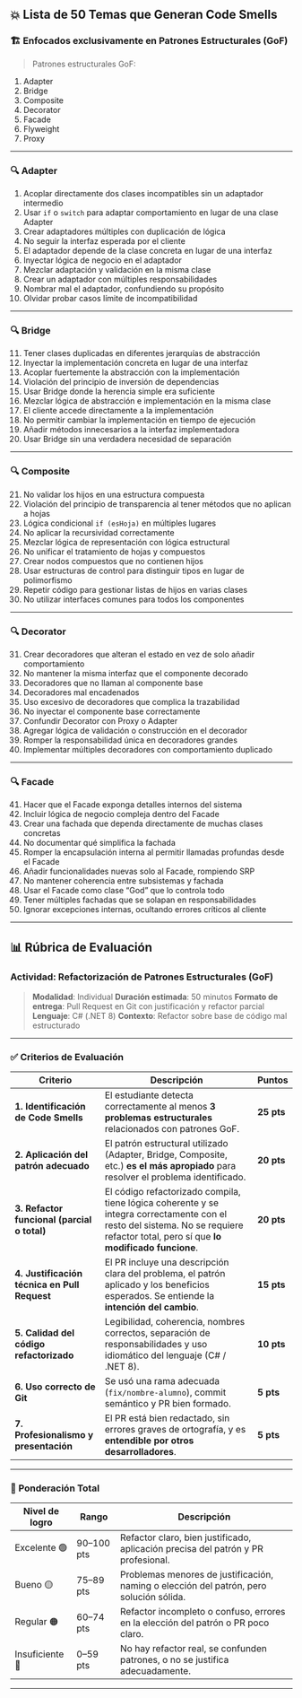 
## 💥 Lista de 50 Temas que Generan Code Smells

### 🏗️ Enfocados exclusivamente en Patrones Estructurales (GoF)

> Patrones estructurales GoF:

1. Adapter
2. Bridge
3. Composite
4. Decorator
5. Facade
6. Flyweight
7. Proxy

---

### 🔍 Adapter

1. Acoplar directamente dos clases incompatibles sin un adaptador intermedio
2. Usar `if` o `switch` para adaptar comportamiento en lugar de una clase Adapter
3. Crear adaptadores múltiples con duplicación de lógica
4. No seguir la interfaz esperada por el cliente
5. El adaptador depende de la clase concreta en lugar de una interfaz
6. Inyectar lógica de negocio en el adaptador
7. Mezclar adaptación y validación en la misma clase
8. Crear un adaptador con múltiples responsabilidades
9. Nombrar mal el adaptador, confundiendo su propósito
10. Olvidar probar casos límite de incompatibilidad

---

### 🔍 Bridge

11. Tener clases duplicadas en diferentes jerarquías de abstracción
12. Inyectar la implementación concreta en lugar de una interfaz
13. Acoplar fuertemente la abstracción con la implementación
14. Violación del principio de inversión de dependencias
15. Usar Bridge donde la herencia simple era suficiente
16. Mezclar lógica de abstracción e implementación en la misma clase
17. El cliente accede directamente a la implementación
18. No permitir cambiar la implementación en tiempo de ejecución
19. Añadir métodos innecesarios a la interfaz implementadora
20. Usar Bridge sin una verdadera necesidad de separación

---

### 🔍 Composite

21. No validar los hijos en una estructura compuesta
22. Violación del principio de transparencia al tener métodos que no aplican a hojas
23. Lógica condicional `if (esHoja)` en múltiples lugares
24. No aplicar la recursividad correctamente
25. Mezclar lógica de representación con lógica estructural
26. No unificar el tratamiento de hojas y compuestos
27. Crear nodos compuestos que no contienen hijos
28. Usar estructuras de control para distinguir tipos en lugar de polimorfismo
29. Repetir código para gestionar listas de hijos en varias clases
30. No utilizar interfaces comunes para todos los componentes

---

### 🔍 Decorator

31. Crear decoradores que alteran el estado en vez de solo añadir comportamiento
32. No mantener la misma interfaz que el componente decorado
33. Decoradores que no llaman al componente base
34. Decoradores mal encadenados
35. Uso excesivo de decoradores que complica la trazabilidad
36. No inyectar el componente base correctamente
37. Confundir Decorator con Proxy o Adapter
38. Agregar lógica de validación o construcción en el decorador
39. Romper la responsabilidad única en decoradores grandes
40. Implementar múltiples decoradores con comportamiento duplicado

---

### 🔍 Facade

41. Hacer que el Facade exponga detalles internos del sistema
42. Incluir lógica de negocio compleja dentro del Facade
43. Crear una fachada que dependa directamente de muchas clases concretas
44. No documentar qué simplifica la fachada
45. Romper la encapsulación interna al permitir llamadas profundas desde el Facade
46. Añadir funcionalidades nuevas solo al Facade, rompiendo SRP
47. No mantener coherencia entre subsistemas y fachada
48. Usar el Facade como clase “God” que lo controla todo
49. Tener múltiples fachadas que se solapan en responsabilidades
50. Ignorar excepciones internas, ocultando errores críticos al cliente

---

## 📊 Rúbrica de Evaluación

### Actividad: Refactorización de Patrones Estructurales (GoF)

> **Modalidad**: Individual
> **Duración estimada**: 50 minutos
> **Formato de entrega**: Pull Request en Git con justificación y refactor parcial
> **Lenguaje**: C# (.NET 8)
> **Contexto**: Refactor sobre base de código mal estructurado

---

### ✅ Criterios de Evaluación

| Criterio                                     | Descripción                                                                                                                                                                         | Puntos     |
| -------------------------------------------- | ----------------------------------------------------------------------------------------------------------------------------------------------------------------------------------- | ---------- |
| **1. Identificación de Code Smells**         | El estudiante detecta correctamente al menos **3 problemas estructurales** relacionados con patrones GoF.                                                                           | **25 pts** |
| **2. Aplicación del patrón adecuado**        | El patrón estructural utilizado (Adapter, Bridge, Composite, etc.) **es el más apropiado** para resolver el problema identificado.                                                  | **20 pts** |
| **3. Refactor funcional (parcial o total)**  | El código refactorizado compila, tiene lógica coherente y se integra correctamente con el resto del sistema. No se requiere refactor total, pero sí que **lo modificado funcione**. | **20 pts** |
| **4. Justificación técnica en Pull Request** | El PR incluye una descripción clara del problema, el patrón aplicado y los beneficios esperados. Se entiende la **intención del cambio**.                                           | **15 pts** |
| **5. Calidad del código refactorizado**      | Legibilidad, coherencia, nombres correctos, separación de responsabilidades y uso idiomático del lenguaje (C# / .NET 8).                                                            | **10 pts** |
| **6. Uso correcto de Git**                   | Se usó una rama adecuada (`fix/nombre-alumno`), commit semántico y PR bien formado.                                                                                                 | **5 pts**  |
| **7. Profesionalismo y presentación**        | El PR está bien redactado, sin errores graves de ortografía, y es **entendible por otros desarrolladores**.                                                                         | **5 pts**  |

---

### 🧮 Ponderación Total

| Nivel de logro  | Rango      | Descripción                                                                             |
| --------------- | ---------- | --------------------------------------------------------------------------------------- |
| Excelente 🟢    | 90–100 pts | Refactor claro, bien justificado, aplicación precisa del patrón y PR profesional.       |
| Bueno 🟡        | 75–89 pts  | Problemas menores de justificación, naming o elección del patrón, pero solución sólida. |
| Regular 🟠      | 60–74 pts  | Refactor incompleto o confuso, errores en la elección del patrón o PR poco claro.       |
| Insuficiente 🔴 | 0–59 pts   | No hay refactor real, se confunden patrones, o no se justifica adecuadamente.           |

---
